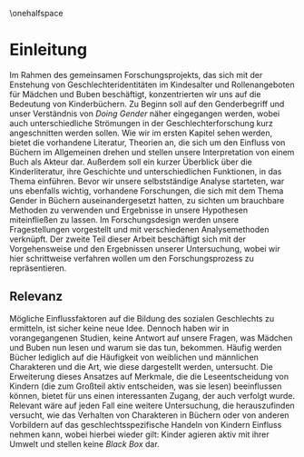 \onehalfspace

Einleitung
==========

Im Rahmen des gemeinsamen Forschungsprojekts, das sich mit der Enstehung von Geschlechteridentitäten im Kindesalter und Rollenangeboten für Mädchen und Buben beschäftigt, konzentrierten wir uns auf die Bedeutung von Kinderbüchern.
Zu Beginn soll auf den Genderbegriff und unser Verständnis von *Doing Gender* näher eingegangen werden, wobei auch unterschiedliche Strömungen in der Geschlechterforschung kurz angeschnitten werden sollen. 
Wie wir im ersten Kapitel sehen werden, bietet die vorhandene Literatur, Theorien an, die sich um den Einfluss von Büchern im Allgemeinen drehen und stellen unsere Interpretation von einem Buch als Akteur dar. Außerdem soll ein kurzer Überblick über die Kinderliteratur, ihre Geschichte und unterschiedlichen Funktionen, in das Thema einführen. Bevor wir unsere selbstständige Analyse starteten, war uns ebenfalls wichtig, vorhandene Forschungen, die sich mit dem Thema Gender in Büchern auseinandergesetzt hatten, zu sichten um brauchbare Methoden zu verwenden und Ergebnisse in unsere Hypothesen miteinfließen zu lassen.
    Im Forschungsdesign werden unsere Fragestellungen vorgestellt und mit verschiedenen Analysemethoden verknüpft.
Der zweite Teil dieser Arbeit beschäftigt sich mit der Vorgehensweise und den Ergebnissen unserer Untersuchung, wobei wir hier schrittweise verfahren wollen um den Forschungsprozess zu repräsentieren.

## Relevanz

Mögliche Einflussfaktoren auf die Bildung des sozialen Geschlechts zu ermitteln, ist sicher keine neue Idee. Dennoch haben wir in vorangegangenen Studien, keine Antwort auf unsere Fragen, was Mädchen und Buben nun lesen und warum sie das tun, bekommen. Häufig werden Bücher lediglich auf die Häufigkeit von weiblichen und männlichen Charakteren und die Art, wie diese dargestellt werden, untersucht. Die Erweiterung dieses Ansatzes auf Merkmale, die die Leseentscheidung von Kindern (die zum Großteil aktiv entscheiden, was sie lesen) beeinflussen können, bietet für uns einen interessanten Zugang, der auch verfolgt wurde. Relevant wäre auf jeden Fall eine weitere Untersuchung, die herauszufinden versucht, wie das Verhalten von Charakteren in Büchern oder von anderen Vorbildern auf das geschlechtsspezifische Handeln von Kindern Einfluss nehmen kann, wobei hierbei wieder gilt: Kinder agieren aktiv mit ihrer Umwelt und stellen keine *Black Box* dar. 
